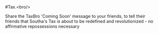 #Tax.<bro\/>

Share the TaxBro 'Coming Soon' message to your friends, to tell their friends that Southa's Tax is about to be redefined and revolutionized - no affirmative repossessions necessary
